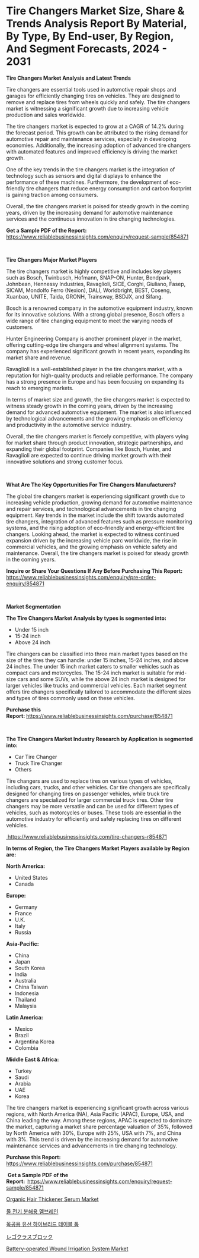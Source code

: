 <p><h1>Tire Changers Market Size, Share & Trends Analysis Report By Material, By Type, By End-user, By Region, And Segment Forecasts, 2024 - 2031</h1></p><p><strong>Tire Changers Market Analysis and Latest Trends</strong></p>
<p><p>Tire changers are essential tools used in automotive repair shops and garages for efficiently changing tires on vehicles. They are designed to remove and replace tires from wheels quickly and safely. The tire changers market is witnessing a significant growth due to increasing vehicle production and sales worldwide.</p><p>The tire changers market is expected to grow at a CAGR of 14.2% during the forecast period. This growth can be attributed to the rising demand for automotive repair and maintenance services, especially in developing economies. Additionally, the increasing adoption of advanced tire changers with automated features and improved efficiency is driving the market growth.</p><p>One of the key trends in the tire changers market is the integration of technology such as sensors and digital displays to enhance the performance of these machines. Furthermore, the development of eco-friendly tire changers that reduce energy consumption and carbon footprint is gaining traction among consumers.</p><p>Overall, the tire changers market is poised for steady growth in the coming years, driven by the increasing demand for automotive maintenance services and the continuous innovation in tire changing technologies.</p></p>
<p><strong>Get a Sample PDF of the Report:&nbsp;</strong> <a href="https://www.reliablebusinessinsights.com/enquiry/request-sample/854871">https://www.reliablebusinessinsights.com/enquiry/request-sample/854871</a></p>
<p>&nbsp;</p>
<p><strong>Tire Changers Major Market Players</strong></p>
<p><p>The tire changers market is highly competitive and includes key players such as Bosch, Twinbusch, Hofmann, SNAP-ON, Hunter, Bendpark, Johnbean, Hennessy Industries, Ravaglioli, SICE, Corghi, Giuliano, Fasep, SICAM, Mondolfo Ferro (Nexion), DALI, Worldbright, BEST, Coseng, Xuanbao, UNITE, Taida, GRONH, Trainsway, BSDJX, and Sifang.</p><p>Bosch is a renowned company in the automotive equipment industry, known for its innovative solutions. With a strong global presence, Bosch offers a wide range of tire changing equipment to meet the varying needs of customers.</p><p>Hunter Engineering Company is another prominent player in the market, offering cutting-edge tire changers and wheel alignment systems. The company has experienced significant growth in recent years, expanding its market share and revenue.</p><p>Ravaglioli is a well-established player in the tire changers market, with a reputation for high-quality products and reliable performance. The company has a strong presence in Europe and has been focusing on expanding its reach to emerging markets.</p><p>In terms of market size and growth, the tire changers market is expected to witness steady growth in the coming years, driven by the increasing demand for advanced automotive equipment. The market is also influenced by technological advancements and the growing emphasis on efficiency and productivity in the automotive service industry.</p><p>Overall, the tire changers market is fiercely competitive, with players vying for market share through product innovation, strategic partnerships, and expanding their global footprint. Companies like Bosch, Hunter, and Ravaglioli are expected to continue driving market growth with their innovative solutions and strong customer focus.</p></p>
<p>&nbsp;</p>
<p><strong>What Are The Key Opportunities For Tire Changers Manufacturers?</strong></p>
<p><p>The global tire changers market is experiencing significant growth due to increasing vehicle production, growing demand for automotive maintenance and repair services, and technological advancements in tire changing equipment. Key trends in the market include the shift towards automated tire changers, integration of advanced features such as pressure monitoring systems, and the rising adoption of eco-friendly and energy-efficient tire changers. Looking ahead, the market is expected to witness continued expansion driven by the increasing vehicle parc worldwide, the rise in commercial vehicles, and the growing emphasis on vehicle safety and maintenance. Overall, the tire changers market is poised for steady growth in the coming years.</p></p>
<p><strong>Inquire or Share Your Questions If Any Before Purchasing This Report:</strong> <a href="https://www.reliablebusinessinsights.com/enquiry/pre-order-enquiry/854871">https://www.reliablebusinessinsights.com/enquiry/pre-order-enquiry/854871</a></p>
<p>&nbsp;</p>
<p><strong>Market Segmentation</strong></p>
<p><strong>The Tire Changers Market Analysis by types is segmented into:</strong></p>
<p><ul><li>Under 15 inch</li><li>15-24 inch</li><li>Above 24 inch</li></ul></p>
<p><p>Tire changers can be classified into three main market types based on the size of the tires they can handle: under 15 inches, 15-24 inches, and above 24 inches. The under 15 inch market caters to smaller vehicles such as compact cars and motorcycles. The 15-24 inch market is suitable for mid-size cars and some SUVs, while the above 24 inch market is designed for larger vehicles like trucks and commercial vehicles. Each market segment offers tire changers specifically tailored to accommodate the different sizes and types of tires commonly used on these vehicles.</p></p>
<p><strong>Purchase this Report:&nbsp;</strong><a href="https://www.reliablebusinessinsights.com/purchase/854871">https://www.reliablebusinessinsights.com/purchase/854871</a></p>
<p>&nbsp;</p>
<p><strong>The Tire Changers Market Industry Research by Application is segmented into:</strong></p>
<p><ul><li>Car Tire Changer</li><li>Truck Tire Changer</li><li>Others</li></ul></p>
<p><p>Tire changers are used to replace tires on various types of vehicles, including cars, trucks, and other vehicles. Car tire changers are specifically designed for changing tires on passenger vehicles, while truck tire changers are specialized for larger commercial truck tires. Other tire changers may be more versatile and can be used for different types of vehicles, such as motorcycles or buses. These tools are essential in the automotive industry for efficiently and safely replacing tires on different vehicles.</p></p>
<p><a href="https://www.reliablebusinessinsights.com/tire-changers-r854871">&nbsp;https://www.reliablebusinessinsights.com/tire-changers-r854871</a></p>
<p><strong>In terms of Region, the Tire Changers Market Players available by Region are:</strong></p>
<p>
    <p> <strong> North America: </strong>
        <ul>
            <li>United States</li>
            <li>Canada</li>
        </ul>
        </p> 
    <p> <strong> Europe: </strong>
        <ul>
            <li>Germany</li>
            <li>France</li>
            <li>U.K.</li>
            <li>Italy</li>
            <li>Russia</li>
        </ul>
        </p> 
    <p> <strong> Asia-Pacific: </strong>
        <ul>
            <li>China</li>
            <li>Japan</li>
            <li>South Korea</li>
            <li>India</li>
            <li>Australia</li>
            <li>China Taiwan</li>
            <li>Indonesia</li>
            <li>Thailand</li>
            <li>Malaysia</li>
        </ul>
        </p> 
    <p> <strong> Latin America: </strong>
        <ul>
            <li>Mexico</li>
            <li>Brazil</li>
            <li>Argentina Korea</li>
            <li>Colombia</li>
        </ul>
        </p> 
    <p> <strong> Middle East & Africa: </strong>
        <ul>
            <li>Turkey</li>
            <li>Saudi</li>
            <li>Arabia</li>
            <li>UAE</li>
            <li>Korea</li>
        </ul>
    </p>
    </p>
<p><p>The tire changers market is experiencing significant growth across various regions, with North America (NA), Asia Pacific (APAC), Europe, USA, and China leading the way. Among these regions, APAC is expected to dominate the market, capturing a market share percentage valuation of 35%, followed by North America with 30%, Europe with 25%, USA with 7%, and China with 3%. This trend is driven by the increasing demand for automotive maintenance services and advancements in tire changing technology.</p></p>
<p><strong>Purchase this Report: </strong><a href="https://www.reliablebusinessinsights.com/purchase/854871">https://www.reliablebusinessinsights.com/purchase/854871</a></p>
<p>&nbsp;<strong>Get a Sample PDF of the Report:&nbsp;&nbsp;</strong><a href="https://www.reliablebusinessinsights.com/enquiry/request-sample/854871">https://www.reliablebusinessinsights.com/enquiry/request-sample/854871</a></p>
<p><strong></strong></p>
<p><p><a href="https://github.com/onurbayhoca1/Market-Research-Report-List-1/blob/main/organic-hair-thickener-serum-market.md">Organic Hair Thickener Serum Market</a></p><p><a href="https://github.com/kein8762/Market-Research-Report-List-1/blob/main/5669783112891.md">물 전기 분해용 멤브레인</a></p><p><a href="https://medium.com/@leeanford76845djf/%EB%AA%A9%EA%B3%B5%EC%98%88%EC%9A%A9-%EC%BD%94%EB%93%9C-%ED%95%98%EC%9D%B4%EB%B8%8C%EB%A6%AC%EB%93%9C-%ED%85%8C%EC%9D%B4%EB%B8%94-%ED%86%B1-%EC%8B%9C%EC%9E%A5-%EC%98%88%EC%B8%A1-%EC%8B%9C%EC%9E%A5-%EB%8F%99%ED%96%A5-%EB%B0%8F-%EC%98%81%ED%96%A5-%EB%B6%84%EC%84%9D-2024-2031-989f133f6452">목공용 유선 하이브리드 테이블 톱</a></p><p><a href="https://medium.com/@qyzhmeiu47/%E3%83%AC%E3%82%B4%E3%82%AF%E3%83%A9%E3%82%B9%E3%81%AE%E3%83%96%E3%83%AD%E3%83%83%E3%82%AF%E5%B8%82%E5%A0%B4%E3%81%AE%E4%BA%88%E6%B8%AC-%E5%B8%82%E5%A0%B4%E3%81%AE%E3%83%88%E3%83%AC%E3%83%B3%E3%83%89-%E5%BD%B1%E9%9F%BF%E5%88%86%E6%9E%90-2024%E5%B9%B4-2031%E5%B9%B4-600ce19eddd8">レゴクラスブロック</a></p><p><a href="https://github.com/liliskanaya73/Market-Research-Report-List-1/blob/main/battery-operated-wound-irrigation-system-market.md">Battery-operated Wound Irrigation System Market</a></p></p>